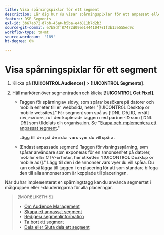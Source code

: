 ```yaml
---
title: Visa spårningspixlar för ett segment
description: Lär dig hur du visar spårningspixlar för ett anpassat eller CCPA-avanmäl dig från ett försäljningssegment.
feature: DSP Segments
exl-id: 3b67ab72-d7bb-45a0-b5ba-e4b811b7d2b3
source-git-commit: e7b8dff87472d09ee1444104761f3b13e555ed9c
workflow-type: tm+mt
source-wordcount: '189'
ht-degree: 0%

---
```


# Visa spårningspixlar för ett segment

1. Klicka på **[!UICONTROL Audiences]** > **[!UICONTROL Segments]**.

1. Håll markören över segmentraden och klicka **[!UICONTROL Get Pixel]**.

   * Taggen för spårning av sidvy, som spårar besökare på datorer och mobila enheter till en webbsida, heter &quot;[!UICONTROL Desktop or mobile websites].&quot; För segment som spåras [!DNL ID5] ID, ersätt `ID5_PARTNER_ID` i den kopierade taggen med partner-ID som [!DNL ID5] som tilldelats din organisation. Se &quot;[Skapa och implementera ett anpassat segment](/help/dsp/audiences/custom-segment-create.md).&quot;

     Lägg till den på de sidor vars vyer du vill spåra.

   * (Endast anpassade segment) Taggen för visningsspårning, som spårar användare som exponeras för en annonsenhet på datorer, mobiler eller CTV-enheter, har etiketten &quot;[!UICONTROL Desktop or mobile ads].&quot; Lägg till den i de annonser vars vyer du vill spåra. Du kan också lägga till taggen i en placering för att som standard bifoga den till alla annonser som är kopplade till placeringen.

När du har implementerat en spårningstagg kan du använda segmentet i målgruppen eller exkluderingarna för alla placeringar.

>[!MORELIKETHIS]
>
>* [Om Audience Management](audience-about.md)
>* [Skapa ett anpassat segment](custom-segment-create.md)
>* [Redigera segmentinformation](segment-edit.md)
>* [Ta bort ett segment](segment-delete.md)
>* [Dela eller Sluta dela ett segment](segment-share.md)
